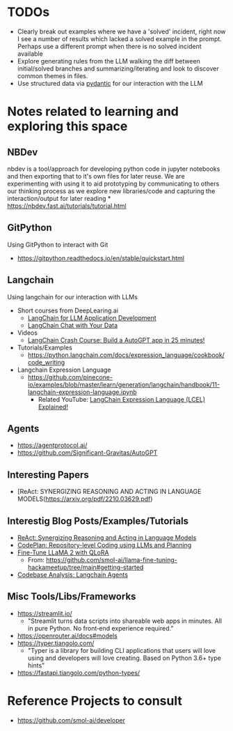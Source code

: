 # TODOs
* Clearly break out examples where we have a 'solved' incident, right now I see a number of results which lacked a solved example in the prompt.  Perhaps use a different prompt when there is no solved incident available
* Explore generating rules from the LLM walking the diff between initial/solved branches and summarizing/iterating and look to discover common themes in files.
* Use structured data via [pydantic](https://docs.pydantic.dev/latest/) for our interaction with the LLM


# Notes related to learning and exploring this space

## NBDev
nbdev is a tool/approach for developing python code in jupyter notebooks and then exporting that to it's own files for later reuse.  We are experimenting with using it to aid prototyping by communicating to others our thinking process as we explore new libraries/code and capturing the interaction/output for later reading
    * https://nbdev.fast.ai/tutorials/tutorial.html

## GitPython
Using GitPython to interact with Git
* https://gitpython.readthedocs.io/en/stable/quickstart.html

## Langchain
Using langchain for our interaction with LLMs
* Short courses from DeepLearing.ai
    * [LangChain for LLM Application Development](https://learn.deeplearning.ai/langchain/lesson/1/introduction)
    * [LangChain Chat with Your Data](https://learn.deeplearning.ai/langchain-chat-with-your-data/lesson/1/introduction)
* Videos
    * [LangChain Crash Course: Build a AutoGPT app in 25 minutes!](https://www.youtube.com/watch?v=MlK6SIjcjE8)
* Tutorials/Examples
    * https://python.langchain.com/docs/expression_language/cookbook/code_writing
* Langchain Expression Language
    * https://github.com/pinecone-io/examples/blob/master/learn/generation/langchain/handbook/11-langchain-expression-language.ipynb  
        * Related YouTube: [LangChain Expression Language (LCEL) Explained!](https://www.youtube.com/watch?v=O0dUOtOIrfs)

## Agents
* https://agentprotocol.ai/
* https://github.com/Significant-Gravitas/AutoGPT


## Interesting Papers
* [ReAct: SYNERGIZING REASONING AND ACTING IN LANGUAGE MODELS(https://arxiv.org/pdf/2210.03629.pdf)

## Interestig Blog Posts/Examples/Tutorials
* [ReAct: Synergizing Reasoning and Acting in Language Models](https://react-lm.github.io/)
* [CodePlan: Repository-level Coding using LLMs and Planning](https://arxiv.org/pdf/2309.12499.pdf)
* [Fine-Tune LLaMA 2 with QLoRA](https://colab.research.google.com/drive/1Zmaceu65d7w4Tcd-cfnZRb6k_Tcv2b8g?usp=sharing)
    * From: https://github.com/smol-ai/llama-fine-tuning-hackameetup/tree/main#getting-started
* [Codebase Analysis: Langchain Agents](https://carbonated-yacht-2c5.notion.site/Codebase-Analysis-Langchain-Agents-0b0587acd50647ca88aaae7cff5df1f2)


## Misc Tools/Libs/Frameworks
* https://streamlit.io/
    * "Streamlit turns data scripts into shareable web apps in minutes.
All in pure Python. No front‑end experience required."
* https://openrouter.ai/docs#models
* https://typer.tiangolo.com/
    * "Typer is a library for building CLI applications that users will love using and developers will love creating. Based on Python 3.6+ type hints"
* https://fastapi.tiangolo.com/python-types/

# Reference Projects to consult
* https://github.com/smol-ai/developer


